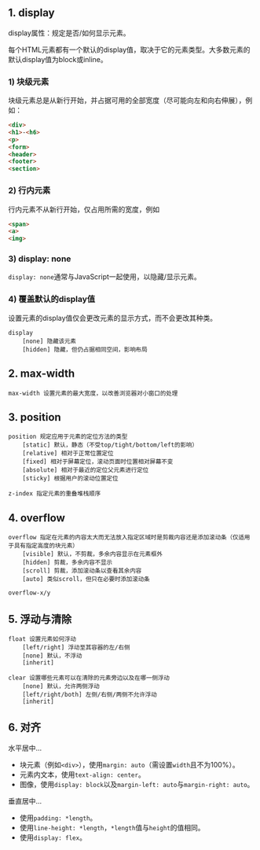 ## 1. display

display属性：规定是否/如何显示元素。

每个HTML元素都有一个默认的display值，取决于它的元素类型。大多数元素的默认display值为block或inline。

### 1) 块级元素

块级元素总是从新行开始，并占据可用的全部宽度（尽可能向左和向右伸展），例如：

```hTML
<div>
<h1>-<h6>
<p>
<form>
<header>
<footer>
<section>
```

### 2) 行内元素

行内元素不从新行开始，仅占用所需的宽度，例如

```hTML
<span>
<a>
<img>
```

### 3) display: none

`display: none`通常与JavaScript一起使用，以隐藏/显示元素。

### 4) 覆盖默认的display值

设置元素的display值仅会更改元素的显示方式，而不会更改其种类。

```text
display
	[none] 隐藏该元素
	[hidden] 隐藏，但仍占据相同空间，影响布局
```

## 2. max-width

```text
max-width 设置元素的最大宽度，以改善浏览器对小窗口的处理
```

## 3. position

```text
position 规定应用于元素的定位方法的类型
	[static] 默认，静态（不受top/tight/bottom/left的影响）
	[relative] 相对于正常位置定位
	[fixed] 相对于屏幕定位，滚动页面时位置相对屏幕不变
	[absolute] 相对于最近的定位父元素进行定位
	[sticky] 根据用户的滚动位置定位

z-index 指定元素的重叠堆栈顺序
```

## 4. overflow

```text
overflow 指定在元素的内容太大而无法放入指定区域时是剪裁内容还是添加滚动条（仅适用于具有指定高度的块元素）
	[visible] 默认，不剪裁，多余内容显示在元素框外
	[hidden] 剪裁，多余内容不显示
	[scroll] 剪裁，添加滚动条以查看其余内容
	[auto] 类似scroll，但只在必要时添加滚动条

overflow-x/y
```

## 5. 浮动与清除

```text
float 设置元素如何浮动
	[left/right] 浮动至其容器的左/右侧
	[none] 默认，不浮动
	[inherit]

clear 设置哪些元素可以在清除的元素旁边以及在哪一侧浮动
	[none] 默认，允许两侧浮动
	[left/right/both] 左侧/右侧/两侧不允许浮动
	[inherit]
```

## 6. 对齐

水平居中...

- 块元素（例如`<div>`），使用`margin: auto`（需设置`width`且不为100%）。
- 元素内文本，使用`text-align: center`。
- 图像，使用`display: block`以及`margin-left: auto`与`margin-right: auto`。

垂直居中...

- 使用`padding: *length`。
- 使用`line-height: *length`，`*length`值与`height`的值相同。
- 使用`display: flex`。